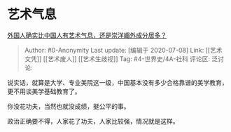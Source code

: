 # 艺术气息
[外国人确实比中国人有艺术气息，还是崇洋媚外成分居多？](https://www.zhihu.com/question/304808030/answer/1121595022)

> Author: #0-Anonymity
> Last update: [编辑于 2020-07-08]
> Link: [[艺术文凭]] [[艺术废人]] [[艺术生歧视]]
> Tag: #4-世界史/4A-社科
> 评论区:
> 泛讨论:

说实话，就算是大学、专业美院这一级，中国基本没有多少合格靠谱的美学教育，更不用谈美学基础教育了。

你没花功夫，当然也就没成绩，挺公平的事。

政治正确要不得，人家花了功夫，人家比较强，情况就是这样。
